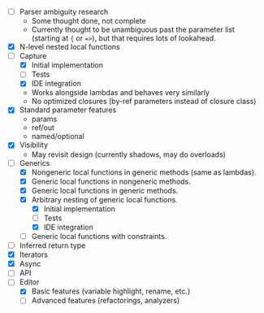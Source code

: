 - [ ] Parser ambiguity research
	- Some thought done, not complete
	- Currently thought to be unambiguous past the parameter list (starting at `{` or `=>`), but that requires lots of lookahead.
- [x] N-level nested local functions
- [ ] Capture
	- [x] Initial implementation
	- [ ] Tests
	- [x] IDE integration
	- Works alongside lambdas and behaves very similarly
	- No optimized closures (by-ref parameters instead of closure class)
- [x] Standard parameter features
	- params
	- ref/out
	- named/optional
- [x] Visibility
	- May revisit design (currently shadows, may do overloads)
- [ ] Generics
	- [x] Nongeneric local functions in generic methods (same as lambdas).
	- [x] Generic local functions in nongeneric methods.
	- [x] Generic local functions in generic methods.
	- [x] Arbitrary nesting of generic local functions.
		- [x] Initial implementation
		- [ ] Tests
		- [x] IDE integration
	- [ ] Generic local functions with constraints.
- [ ] Inferred return type
- [x] Iterators
- [x] Async
- [ ] API
- [ ] Editor
	- [x] Basic features (variable highlight, rename, etc.)
	- [ ] Advanced features (refactorings, analyzers)

